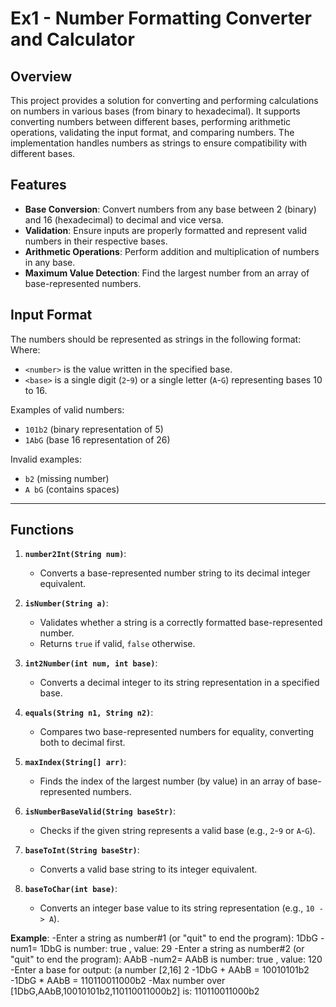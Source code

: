 # Ex1 - Number Formatting Converter and Calculator

## Overview
This project provides a solution for converting and performing calculations on numbers in various bases (from binary to hexadecimal). It supports converting numbers between different bases, performing arithmetic operations, validating the input format, and comparing numbers. The implementation handles numbers as strings to ensure compatibility with different bases.

## Features
- **Base Conversion**: Convert numbers from any base between 2 (binary) and 16 (hexadecimal) to decimal and vice versa.
- **Validation**: Ensure inputs are properly formatted and represent valid numbers in their respective bases.
- **Arithmetic Operations**: Perform addition and multiplication of numbers in any base.
- **Maximum Value Detection**: Find the largest number from an array of base-represented numbers.

## Input Format
The numbers should be represented as strings in the following format:
Where:
- `<number>` is the value written in the specified base.
- `<base>` is a single digit (`2`-`9`) or a single letter (`A`-`G`) representing bases 10 
to 16.

Examples of valid numbers:
- `101b2` (binary representation of 5)
- `1AbG` (base 16 representation of 26)

Invalid examples:
- `b2` (missing number)
- `A bG` (contains spaces)

---

## Functions
1. **`number2Int(String num)`**:
   - Converts a base-represented number string to its decimal integer equivalent.
   
2. **`isNumber(String a)`**:
   - Validates whether a string is a correctly formatted base-represented number.
   - Returns `true` if valid, `false` otherwise.

3. **`int2Number(int num, int base)`**:
   - Converts a decimal integer to its string representation in a specified base.
     
4. **`equals(String n1, String n2)`**:
   - Compares two base-represented numbers for equality, converting both to decimal first.

5. **`maxIndex(String[] arr)`**:
   - Finds the index of the largest number (by value) in an array of base-represented 
     numbers.

6. **`isNumberBaseValid(String baseStr)`**:
   - Checks if the given string represents a valid base (e.g., `2`-`9` or `A`-`G`).

7. **`baseToInt(String baseStr)`**:
   - Converts a valid base string to its integer equivalent.

8. **`baseToChar(int base)`**:
   - Converts an integer base value to its string representation (e.g., `10 -> A`).

**Example**:
-Enter a string as number#1 (or "quit" to end the program): 
1DbG
-num1= 1DbG is number: true , value: 29
-Enter a string as number#2 (or "quit" to end the program): 
AAbB
-num2= AAbB is number: true , value: 120
-Enter a base for output: (a number [2,16] 
2
-1DbG + AAbB = 10010101b2
-1DbG * AAbB = 110110011000b2
-Max number over [1DbG,AAbB,10010101b2,110110011000b2] is: 110110011000b2


